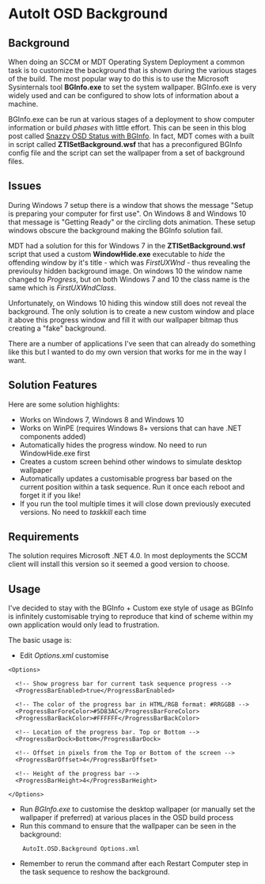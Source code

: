 # AutoIt OSD Background

## Background
When doing an SCCM or MDT Operating System Deployment a common task is to customize the background that is shown during the various stages of the build. The most popular way to do this is to use the Microsoft Sysinternals tool **BGInfo.exe** to set the system wallpaper. BGInfo.exe is very widely used and can be configured to show lots of information about a machine.

BGInfo.exe can be run at various stages of a deployment to show computer information or build _phases_ with little effort. This can be seen in this blog post called [Snazzy OSD Status with BGInfo](https://blogs.technet.microsoft.com/cameronk/2010/04/28/snazzy-osd-status-with-bginfo/). In fact, MDT comes with a built in script called **ZTISetBackground.wsf** that has a preconfigured BGInfo config file and the script can set the wallpaper from a set of background files.

## Issues 
During Windows 7 setup there is a window that shows the message "Setup is preparing your computer for first use". On Windows 8 and Windows 10 that message is "Getting Ready" or the circling dots animation. These setup windows obscure the background making the BGInfo solution fail.

MDT had a solution for this for Windows 7 in the **ZTISetBackground.wsf** script that used a custom **WindowHide.exe** executable to *hide* the offending window by it's title - which was *FirstUXWnd* - thus revealing the previoulsy hidden background image. On windows 10 the window name changed to *Progress*, but on both Windows 7 and 10 the class name is the same which is *FirstUXWndClass*.

Unfortunately, on Windows 10 hiding this window still does not reveal the background. The only solution is to create a new custom window and place it above this progress window and fill it with our wallpaper bitmap thus creating a "fake" background.

There are a number of applications I've seen that can already do something like this but I wanted to do my own version that works for me in the way I want.


## Solution Features
Here are some solution highlights:

* Works on Windows 7, Windows 8 and Windows 10
* Works on WinPE (requires Windows 8+ versions that can have .NET components added)
* Automatically hides the progress window. No need to run WindowHide.exe first
* Creates a custom screen behind other windows to simulate desktop wallpaper
* Automatically updates a customisable progress bar based on the current position within a task sequence. Run it once each reboot and forget it if you like!
* If you run the tool multiple times it will close down previously executed versions. No need to *taskkill* each time


## Requirements
The solution requires Microsoft .NET 4.0. In most deployments the SCCM client will install this version so it seemed a good version to choose. 


## Usage
I've decided to stay with the BGInfo + Custom exe style of usage as BGInfo is infinitely customisable trying to reproduce that kind of scheme within my own application would only lead to frustration. 

The basic usage is:

* Edit *Options.xml* customise

````
<Options>

  <!-- Show progress bar for current task sequence progress -->
  <ProgressBarEnabled>true</ProgressBarEnabled>

  <!-- The color of the progress bar in HTML/RGB format: #RRGGBB -->
  <ProgressBarForeColor>#5D83AC</ProgressBarForeColor>
  <ProgressBarBackColor>#FFFFFF</ProgressBarBackColor>

  <!-- Location of the progress bar. Top or Bottom -->
  <ProgressBarDock>Bottom</ProgressBarDock>
  
  <!-- Offset in pixels from the Top or Bottom of the screen -->
  <ProgressBarOffset>4</ProgressBarOffset>
  
  <!-- Height of the progress bar -->
  <ProgressBarHeight>4</ProgressBarHeight>

</Options>
````

* Run *BGInfo.exe* to customise the desktop wallpaper (or manually set the wallpaper if preferred) at various places in the OSD build process
* Run this command to ensure that the wallpaper can be seen in the background: 
````
    AutoIt.OSD.Background Options.xml
````
* Remember to rerun the command after each Restart Computer step in the task sequence to reshow the background.
